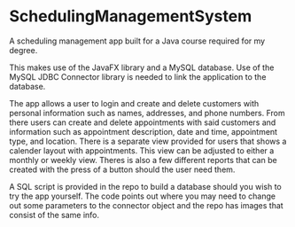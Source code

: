 # SchedulingManagementSystem
A scheduling management app built for a Java course required for my degree.

This makes use of the JavaFX library and a MySQL database.
Use of the MySQL JDBC Connector library is needed to link the application to the database.

The app allows a user to login and create and delete customers with personal information such as names, addresses, and phone numbers.
From there users can create and delete appointments with said customers and information such as appointment description, date and time, appointment type, and location.
There is a separate view provided for users that shows a calender layout with appointments. This view can be adjusted to either a monthly or weekly view.
Theres is also a few different reports that can be created with the press of a button should the user need them.

A SQL script is provided in the repo to build a database should you wish to try the app yourself.
The code points out where you may need to change out some parameters to the connector object and the repo has images that consist of the same info.
